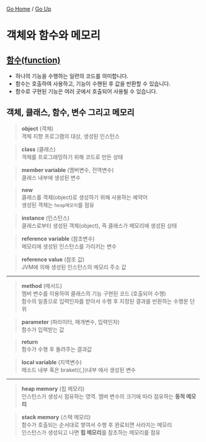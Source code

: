 [Go Home](https://github.com/devJRL/CodeLab-JAVA-Basic#codelab-java-basic) / [Go Up](..)

# 객체와 함수와 메모리

## [함수(function)](./FunctionTest.java)

- 하나의 기능을 수행하는 일련의 코드를 의미합니다.
- 함수는 호출하여 사용하고, 기능이 수핸된 후 값을 반환할 수 있습니다.
- 함수로 구현된 기능은 여러 곳에서 호출되어 사용될 수 있습니다.


## 객체, 클래스, 함수, 변수 그리고 메모리

> **object** (객체)  
> 객체 지향 프로그램의 대상, 생성된 인스턴스

> **class** (클래스)  
> 객체를 프로그래밍하기 위해 코드로 만든 상태 

> **member variable** (멤버변수, 전역변수)  
> 클래스 내부에 생성된 변수

> **new**  
> 클래스를 객체(object)로 생성하기 위해 사용하는 예약어  
> 생성된 객체는 `heap메모리`를 점유

> **instance** (인스턴스)  
> 클래스로부터 생성된 객체(object), 즉 클래스가 메모리에 생성된 상태

> **reference variable** (참조변수)  
> 메모리에 생성된 인스턴스를 가리키는 변수

> **reference value** (참조 값)  
> JVM에 의해 생성된 인스턴스의 메모리 주소 값  

---

> **method** (메서드)  
> 멤버 변수를 이용하여 클래스의 기능 구현된 코드 (호출되어 수행)  
> 함수의 일종으로 입력인자를 받아서 수행 후 지정된 결과를 반환하는 수행문 단위

> **parameter** (파라미터, 매개변수, 입력인자)  
> 함수가 입력받는 값  

> **return**  
> 함수가 수행 후 돌려주는 결과값

> **local variable** (지역변수)  
> 메소드 내부 혹은 braket({,})내부 에서 생성된 변수 

---

> **heap memory** (힙 메모리)  
> 인스턴스가 생성시 점유하는 영역. 멤버 변수의 크기에 따라 점유하는 **동적 메모리**  

> **stack memory** (스택 메모리)  
> 함수가 호출되는 순서대로 쌓여서 수행 후 완료되면 사라지는 메모리  
> 인스턴스가 생성되고 나면 **힙 메모리**를 참조하는 메모리를 점유  


